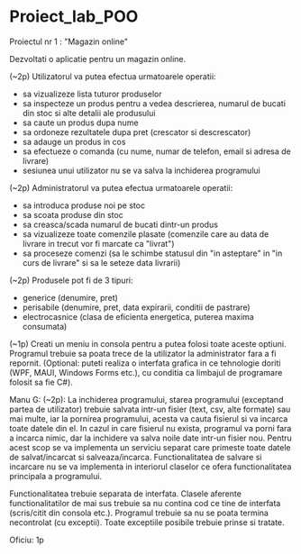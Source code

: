 # Proiect_lab_POO
Proiectul nr 1 : "Magazin online"

Dezvoltati o aplicatie pentru un magazin online.

(~2p)
Utilizatorul va putea efectua urmatoarele operatii:
- sa vizualizeze lista tuturor produselor
- sa inspecteze un produs pentru a vedea descrierea, numarul de bucati din stoc si alte detalii ale produsului
- sa caute un produs dupa nume
- sa ordoneze rezultatele dupa pret (crescator si descrescator)
- sa adauge un produs in cos
- sa efectueze o comanda (cu nume, numar de telefon, email si adresa de livrare)
- sesiunea unui utilizator nu se va salva la inchiderea programului

(~2p)
Administratorul va putea efectua urmatoarele operatii:
- sa introduca produse noi pe stoc
- sa scoata produse din stoc
- sa creasca/scada numarul de bucati dintr-un produs
- sa vizualizeze toate comenzile plasate (comenzile care au data de livrare in trecut vor fi marcate ca "livrat")
- sa proceseze comenzi (sa le schimbe statusul din "in asteptare" in "in curs de livrare" si sa le seteze data livrarii)

(~2p)
Produsele pot fi de 3 tipuri:
- generice (denumire, pret)
- perisabile (denumire, pret, data expirarii, conditii de pastrare)
- electrocasnice (clasa de eficienta energetica, puterea maxima consumata)

(~1p)
Creati un meniu in consola pentru a putea folosi toate aceste optiuni. Programul trebuie sa poata trece de la utilizator la administrator fara a fi repornit. (Optional: puteti realiza o interfata grafica in ce tehnologie doriti (WPF, MAUI, Windows Forms etc.), cu conditia ca limbajul de programare folosit sa fie C#).

Manu G: (~2p): La inchiderea programului, starea programului (exceptand partea de utilizator) trebuie salvata intr-un fisier (text, csv, alte formate) sau mai multe, iar la pornirea programului, acesta va cauta fisierul si va incarca toate datele din el. In cazul in care fisierul nu exista, programul va porni fara a incarca nimic, dar la inchidere va salva noile date intr-un fisier nou. Pentru acest scop se va implementa un serviciu separat care primeste toate datele de salvat/incarcat si salveaza/incarca. Functionalitatea de salvare si incarcare nu se va implementa in interiorul claselor ce ofera functionalitatea principala a programului.

Functionalitatea trebuie separata de interfata. Clasele aferente functionalitatilor de mai sus trebuie sa nu contina cod ce tine de interfata (scris/citit din consola etc.). Programul trebuie sa nu se poata termina necontrolat (cu exceptii). Toate exceptiile posibile trebuie prinse si tratate.

Oficiu: 1p
